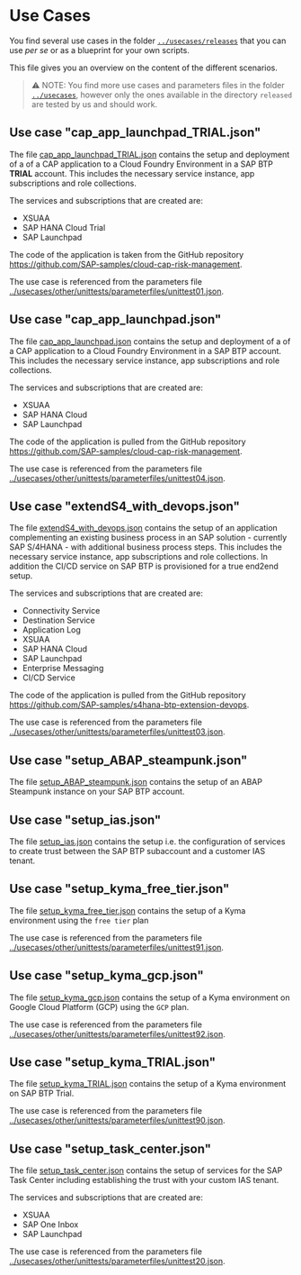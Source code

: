# Use Cases

You find several use cases in the folder [`../usecases/releases`](../usecases/released) that you can use *per se* or as a blueprint for your own scripts.

This file gives you an overview on the content of the different scenarios.

> ⚠ NOTE: You find more use cases and parameters files in the folder [`../usecases`](../usecases), however only the ones available in the directory `released` are tested by us and should work.

## Use case "cap_app_launchpad_TRIAL.json"

The file [cap_app_launchpad_TRIAL.json](../usecases/released/cap_app_launchpad_TRIAL.json) contains the setup and deployment of a of a CAP application to a Cloud Foundry Environment in a SAP BTP **TRIAL** account. This includes the necessary service instance, app subscriptions and role collections.

The services and subscriptions that are created are:

* XSUAA
* SAP HANA Cloud Trial
* SAP Launchpad

The code of the application is taken from the GitHub repository <https://github.com/SAP-samples/cloud-cap-risk-management>.

The use case is referenced from the parameters file [../usecases/other/unittests/parameterfiles/unittest01.json](../usecases/other/unittests/parameterfiles/unittest01.json).

## Use case "cap_app_launchpad.json"

The file [cap_app_launchpad.json](../usecases/released/cap_app_launchpad.json) contains the setup and deployment of a of a CAP application to a Cloud Foundry Environment in a SAP BTP account. This includes the necessary service instance, app subscriptions and role collections.

The services and subscriptions that are created are:

* XSUAA
* SAP HANA Cloud
* SAP Launchpad

The code of the application is pulled from the GitHub repository <https://github.com/SAP-samples/cloud-cap-risk-management>.

The use case is referenced from the parameters file [../usecases/other/unittests/parameterfiles/unittest04.json](../usecases/other/unittests/parameterfiles/unittest04.json).

## Use case "extendS4_with_devops.json"

The file [extendS4_with_devops.json](../usecases/released/extendS4_with_devops.json) contains the setup of an application complementing an existing business process in an SAP solution - currently SAP S/4HANA - with additional business process steps. This includes the necessary service instance, app subscriptions and role collections. In addition the CI/CD service on SAP BTP is provisioned for a true end2end setup.

The services and subscriptions that are created are:

* Connectivity Service
* Destination Service
* Application Log
* XSUAA
* SAP HANA Cloud
* SAP Launchpad
* Enterprise Messaging
* CI/CD Service

The code of the application is pulled from the GitHub repository <https://github.com/SAP-samples/s4hana-btp-extension-devops>.

The use case is referenced from the parameters file [../usecases/other/unittests/parameterfiles/unittest03.json](../usecases/other/unittests/parameterfiles/unittest03.json).

## Use case "setup_ABAP_steampunk.json"

The file [setup_ABAP_steampunk.json](../usecases/released/setup_ABAP_steampunk.json) contains the setup of an ABAP Steampunk instance on your SAP BTP account.

## Use case "setup_ias.json"

The file [setup_ias.json](../usecases/released/setup_ias.json) contains the setup i.e. the configuration of services to create trust between the SAP BTP subaccount and a customer IAS tenant.

## Use case "setup_kyma_free_tier.json"

The file [setup_kyma_free_tier.json](../usecases/released/setup_kyma_free_tier.json) contains the setup of a Kyma environment using the `free tier` plan

The use case is referenced from the parameters file [../usecases/other/unittests/parameterfiles/unittest91.json](../usecases/other/unittests/parameterfiles/unittest91.json).

## Use case "setup_kyma_gcp.json"

The file [setup_kyma_gcp.json](../usecases/released/setup_kyma_gcp.json) contains the setup of a Kyma environment on Google Cloud Platform (GCP) using the `GCP` plan.

The use case is referenced from the parameters file [../usecases/other/unittests/parameterfiles/unittest92.json](../usecases/other/unittests/parameterfiles/unittest92.json).

## Use case "setup_kyma_TRIAL.json"

The file [setup_kyma_TRIAL.json](../usecases/released/setup_kyma_TRIAL.json) contains the setup of a Kyma environment on SAP BTP Trial.

The use case is referenced from the parameters file [../usecases/other/unittests/parameterfiles/unittest90.json](../usecases/other/unittests/parameterfiles/unittest90.json).

## Use case "setup_task_center.json"

The file [setup_task_center.json](../usecases/released/setup_task_center.json) contains the setup of services for the SAP Task Center including establishing the trust with your custom IAS tenant.

The services and subscriptions that are created are:

* XSUAA
* SAP One Inbox
* SAP Launchpad

The use case is referenced from the parameters file [../usecases/other/unittests/parameterfiles/unittest20.json](../usecases/other/unittests/parameterfiles/unittest20.json).
